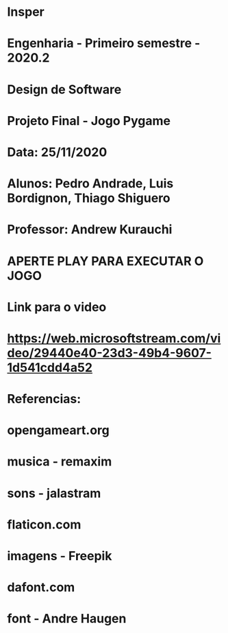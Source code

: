 # Insper

# Engenharia - Primeiro semestre - 2020.2

# Design de Software

# Projeto Final - Jogo Pygame

# Data: 25/11/2020

# Alunos: Pedro Andrade, Luis Bordignon, Thiago Shiguero

# Professor: Andrew Kurauchi

# APERTE PLAY PARA EXECUTAR O JOGO

# Link para o video
# https://web.microsoftstream.com/video/29440e40-23d3-49b4-9607-1d541cdd4a52

# Referencias:
# opengameart.org
#   musica - remaxim
#   sons - jalastram
# flaticon.com
#   imagens - Freepik
# dafont.com
#   font - Andre Haugen


